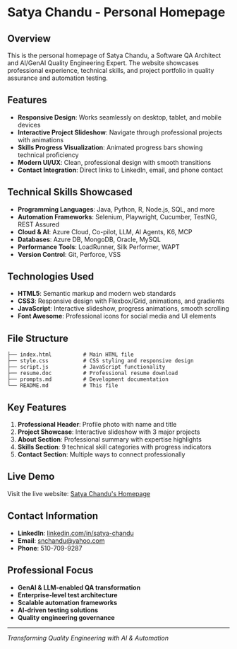 # Satya Chandu - Personal Homepage

## Overview
This is the personal homepage of Satya Chandu, a Software QA Architect and AI/GenAI Quality Engineering Expert. The website showcases professional experience, technical skills, and project portfolio in quality assurance and automation testing.

## Features
- **Responsive Design**: Works seamlessly on desktop, tablet, and mobile devices
- **Interactive Project Slideshow**: Navigate through professional projects with animations
- **Skills Progress Visualization**: Animated progress bars showing technical proficiency
- **Modern UI/UX**: Clean, professional design with smooth transitions
- **Contact Integration**: Direct links to LinkedIn, email, and phone contact

## Technical Skills Showcased
- **Programming Languages**: Java, Python, R, Node.js, SQL, and more
- **Automation Frameworks**: Selenium, Playwright, Cucumber, TestNG, REST Assured
- **Cloud & AI**: Azure Cloud, Co-pilot, LLM, AI Agents, K6, MCP
- **Databases**: Azure DB, MongoDB, Oracle, MySQL
- **Performance Tools**: LoadRunner, Silk Performer, WAPT
- **Version Control**: Git, Perforce, VSS

## Technologies Used
- **HTML5**: Semantic markup and modern web standards
- **CSS3**: Responsive design with Flexbox/Grid, animations, and gradients
- **JavaScript**: Interactive slideshow, progress animations, smooth scrolling
- **Font Awesome**: Professional icons for social media and UI elements

## File Structure
```
├── index.html          # Main HTML file
├── style.css           # CSS styling and responsive design
├── script.js           # JavaScript functionality
├── resume.doc          # Professional resume download
├── prompts.md          # Development documentation
└── README.md           # This file
```

## Key Features
1. **Professional Header**: Profile photo with name and title
2. **Project Showcase**: Interactive slideshow with 3 major projects
3. **About Section**: Professional summary with expertise highlights
4. **Skills Section**: 9 technical skill categories with progress indicators
5. **Contact Section**: Multiple ways to connect professionally

## Live Demo
Visit the live website: [Satya Chandu's Homepage](https://snchandu1962.github.io/SatyaHomePage/)

## Contact Information
- **LinkedIn**: [linkedin.com/in/satya-chandu](https://linkedin.com/in/satya-chandu)
- **Email**: snchandu@yahoo.com
- **Phone**: 510-709-9287

## Professional Focus
- **GenAI & LLM-enabled QA transformation**
- **Enterprise-level test architecture**
- **Scalable automation frameworks**
- **AI-driven testing solutions**
- **Quality engineering governance**

---
*Transforming Quality Engineering with AI & Automation*
